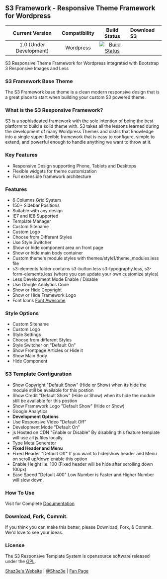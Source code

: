 ## S3 Framework - Responsive Theme Framework for Wordpress

| Current Version | Compatibility | Build Status  | Download S3 |
|:---------------:|:-------------:|:-------------:|:------------|
|1.0 (Under Development)|Wordpress|[![Build Status](https://travis-ci.org/Shaz3e/S3-Wordpress.svg)](https://travis-ci.org/Shaz3e/S3-Wordpress)|

S3 Responsive Theme Framework for Wordpress integrated with Bootstrap 3 Responsive Images and Less

### S3 Framework Base Theme
The S3 Framework base theme is a clean modern responsive design that is a great place to start when building your custom S3 powered theme.

### What is the S3 Responsive Framework?
S3 is a sophisticated framework with the sole intention of being the best platform to build a solid theme with. S3 takes all the lessons learned during the development of many Wordpress Themes and distils that knowledge into a single super-flexible framework that is easy to configure, simple to extend, and powerful enough to handle anything we want to throw at it.

### Key Features
 - Responsive Design supporting Phone, Tablets and Desktops
 - Flexible widgets for theme customization
 - Full extensible framework architecture

### Features
 - 6 Columns Grid System
 - 150+ Sidebar Positions
 - Suitable with any design
 - IE7 and IE8 Supported
 - Template Manager
 - Custom Sitename
 - Custom Logo
 - Choose from Different Styles
 - Use Style Switcher
 - Show or hide component area on front page
 - Show or hide main body container
 - Custom theme's module styles with themes/style1/theme_modules.less file
 - s3-elements folder contains s3-button.less s3-typography.less, s3-form-elements.less (where you can update your own customize styles)
 - Less Development Mode Enable / Disable
 - Use Google Analytics Code
 - Show or Hide Copyright
 - Show or Hide Framework Logo
 - Font Icons [Font Awesome](http://fortawesome.github.io/Font-Awesome/)
 
### Style Options

 - Custom Sitename
 - Custom Logo
 - Style Settings
 - Choose from different Styles
 - Style Switcher on "Default On"
 - Show Frontpage Articles or Hide it
 - Show Main Body
 - Hide Component


### S3 Template Configuration

- Show Copyright "Default Show" (Hide or Show) when its hide the module still be available for this postion
- Show Credit "Default Show" (Hide or Show) when its hide the module still be available for this postion 
- Show Framework Logo "Default Show" (Hide or Show)
- Google Analytics
- **Development Options**
- Use Responsive Video "Default Off"
- Development Mode "Default On"
- js Hosted on CDN "Enable or Disable" By disabling this feature template will use all js files locally.
- Type Meta Generator
- **Fixed Header and Menu**
- Fixed Header "Default Off" If you want to hide/show header and Menu on scroll up/down enable this option
- Enable Height i.e. 100 (Fixed header will be hide after scrolling down 100px)
- Ease Speed "Default 400" Low Number is Faster and Higher Number will slow down.

### How To Use
Visit for Complete [Documentation](http://shaz3e.com/documantation/s3-wordpress)
 
### Download, Fork, Commit.
If you think you can make this better, please Download, Fork, & Commit. We'd love to see your ideas.
 
### License

The S3 Responsive Template System is opensource software released under the [GPL](http://www.gnu.org/licenses/gpl-2.0.txt).

[Shaz3e's Website](http://www.shaz3e.com) | [@Shaz3e](https://www.twitter.com/Shaz3e) | [Fan Page](https://www.facebook.com/Shaz3e)
